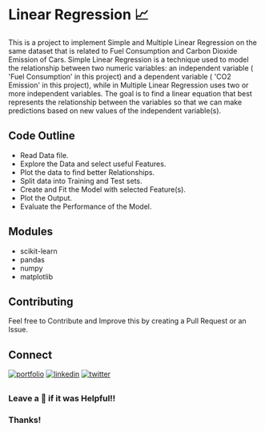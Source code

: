 # Linear Regression 📈

This is a project to implement Simple and Multiple Linear Regression on the same dataset that is related to Fuel Consumption and Carbon Dioxide Emission of Cars. Simple Linear Regression is a technique used to model the relationship between two numeric variables: an independent variable ( 'Fuel Consumption' in this project) and a dependent variable ( 'CO2 Emission' in this project), while in Multiple Linear Regression uses two or more independent variables. The goal is to find a linear equation that best represents the relationship between the variables so that we can make predictions based on new values of the independent variable(s).

 ## Code Outline
 - Read Data file.
 - Explore the Data and select useful Features.
 - Plot the data to find better Relationships.
 - Split data into Training and Test sets.
 - Create and Fit the Model with selected Feature(s).
 - Plot the Output.
 - Evaluate the Performance of the Model.
   
## Modules
- scikit-learn
- pandas
- numpy 
- matplotlib 

## Contributing
Feel free to Contribute and Improve this by creating a Pull Request or an Issue.


## Connect 
[![portfolio](https://img.shields.io/badge/my_portfolio-000?style=for-the-badge&logo=ko-fi&logoColor=white)](https://alokverma18.github.io/)
[![linkedin](https://img.shields.io/badge/linkedin-0A66C2?style=for-the-badge&logo=linkedin&logoColor=white)](https://www.linkedin.com/in/alokverma18/)
[![twitter](https://img.shields.io/badge/twitter-1DA1F2?style=for-the-badge&logo=twitter&logoColor=white)](https://twitter.com/ak_verma18)


## 
### Leave a 🌟 if it was Helpful!!
### Thanks!
